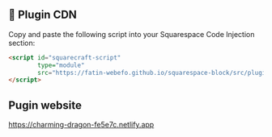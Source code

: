 ## 📌 Plugin CDN  

Copy and paste the following script into your Squarespace Code Injection section:  

```html
<script id="squarecraft-script"
        type="module"
        src="https://fatin-webefo.github.io/squarespace-block/src/plugins/etst.js" defer>
</script>

```


<b><h2>Pugin website</h2></b>   https://charming-dragon-fe5e7c.netlify.app